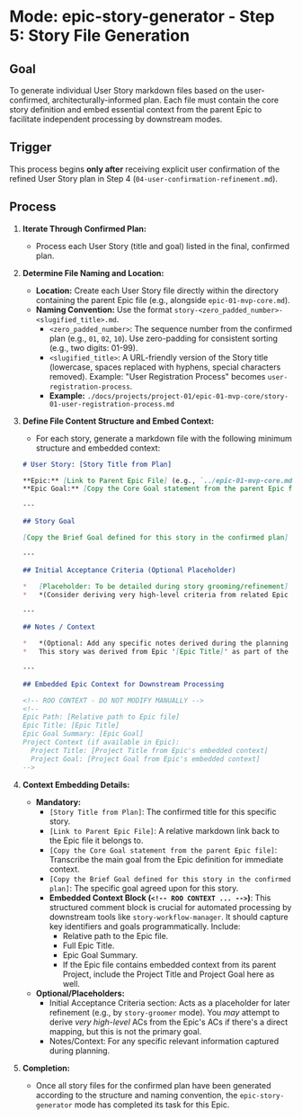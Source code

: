 # Mode: epic-story-generator - Step 5: Story File Generation

## Goal

To generate individual User Story markdown files based on the user-confirmed, architecturally-informed plan. Each file must contain the core story definition and embed essential context from the parent Epic to facilitate independent processing by downstream modes.

## Trigger

This process begins **only after** receiving explicit user confirmation of the refined User Story plan in Step 4 (`04-user-confirmation-refinement.md`).

## Process

1.  **Iterate Through Confirmed Plan:**
    *   Process each User Story (title and goal) listed in the final, confirmed plan.

2.  **Determine File Naming and Location:**
    *   **Location:** Create each User Story file directly within the directory containing the parent Epic file (e.g., alongside `epic-01-mvp-core.md`).
    *   **Naming Convention:** Use the format `story-<zero_padded_number>-<slugified_title>.md`.
        *   `<zero_padded_number>`: The sequence number from the confirmed plan (e.g., `01`, `02`, `10`). Use zero-padding for consistent sorting (e.g., two digits: 01-99).
        *   `<slugified_title>`: A URL-friendly version of the Story title (lowercase, spaces replaced with hyphens, special characters removed). Example: "User Registration Process" becomes `user-registration-process`.
        *   **Example:** `./docs/projects/project-01/epic-01-mvp-core/story-01-user-registration-process.md`

3.  **Define File Content Structure and Embed Context:**
    *   For each story, generate a markdown file with the following minimum structure and embedded context:

    ```markdown
    # User Story: [Story Title from Plan]

    **Epic:** [Link to Parent Epic File] (e.g., `../epic-01-mvp-core.md`)
    **Epic Goal:** [Copy the Core Goal statement from the parent Epic file]

    ---

    ## Story Goal

    [Copy the Brief Goal defined for this story in the confirmed plan]

    ---

    ## Initial Acceptance Criteria (Optional Placeholder)

    *   [Placeholder: To be detailed during story grooming/refinement]
    *   *(Consider deriving very high-level criteria from related Epic ACs if obvious, but mark clearly as initial/provisional)*

    ---

    ## Notes / Context

    *   *(Optional: Add any specific notes derived during the planning or architect feedback relevant ONLY to this story)*
    *   This story was derived from Epic '[Epic Title]' as part of the initial breakdown.

    ---

    ## Embedded Epic Context for Downstream Processing

    <!-- ROO CONTEXT - DO NOT MODIFY MANUALLY -->
    <!--
    Epic Path: [Relative path to Epic file]
    Epic Title: [Epic Title]
    Epic Goal Summary: [Epic Goal]
    Project Context (if available in Epic):
      Project Title: [Project Title from Epic's embedded context]
      Project Goal: [Project Goal from Epic's embedded context]
    -->
    ```

4.  **Context Embedding Details:**
    *   **Mandatory:**
        *   `[Story Title from Plan]`: The confirmed title for this specific story.
        *   `[Link to Parent Epic File]`: A relative markdown link back to the Epic file it belongs to.
        *   `[Copy the Core Goal statement from the parent Epic file]`: Transcribe the main goal from the Epic definition for immediate context.
        *   `[Copy the Brief Goal defined for this story in the confirmed plan]`: The specific goal agreed upon for this story.
        *   **Embedded Context Block (`<!-- ROO CONTEXT ... -->`)**: This structured comment block is crucial for automated processing by downstream tools like `story-workflow-manager`. It should capture key identifiers and goals programmatically. Include:
            *   Relative path to the Epic file.
            *   Full Epic Title.
            *   Epic Goal Summary.
            *   If the Epic file contains embedded context from its parent Project, include the Project Title and Project Goal here as well.
    *   **Optional/Placeholders:**
        *   Initial Acceptance Criteria section: Acts as a placeholder for later refinement (e.g., by `story-groomer` mode). You *may* attempt to derive *very high-level* ACs from the Epic's ACs if there's a direct mapping, but this is not the primary goal.
        *   Notes/Context: For any specific relevant information captured during planning.

5.  **Completion:**
    *   Once all story files for the confirmed plan have been generated according to the structure and naming convention, the `epic-story-generator` mode has completed its task for this Epic.